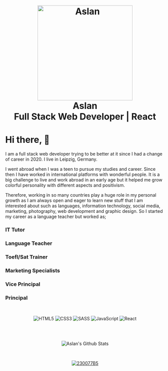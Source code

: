 <!--
**ArslanRama/ArslanRama** is a ✨ _special_ ✨ repository because its `README.md` (this file) appears on your GitHub profile.

Here are some ideas to get you started:

- 🔭 I’m currently working on ...
- 🌱 I’m currently learning ...
- 👯 I’m looking to collaborate on ...
- 🤔 I’m looking for help with ...
- 💬 Ask me about ...
- 📫 How to reach me: ...
- 😄 Pronouns: ...
- ⚡ Fun fact: ...
-->

<h1 align="center">
    <img alt="Aslan" src="http://www.xmlinfo.com/wp-content/uploads/2020/01/web-programming-languages-668x334.png" height="300px" />
    <br>Aslan<br/>
    Full Stack Web Developer | React 
</h1>

# Hi there, :wave:
I am a full stack web developer trying to be better at it since I had a change of career in 2020. I live in Leipzig, Germany. 

I went abroad when I was a teen to pursue my studies and career. Since then I have worked in international platforms with wonderful people. It is a big challenge to live and work abroad in an early age but it helped me grow colorful personality with different aspects and positivism.

Therefore, working in so many countries play a huge role in my personal growth as I am always open and eager to learn new stuff that I am interested about such as languages, information technology, social media, marketing, photography, web development and graphic design.
So I started my career as a language teacher but worked as;
### IT Tutor
### Language Teacher
### Toefl/Sat Trainer
### Marketing Specialists
### Vice Principal
### Principal



<br />

<p align="center">
  <img alt="HTML5" src="https://img.shields.io/badge/html5%20-%23E34F26.svg?&style=for-the-badge&logo=html5&logoColor=white"/>
  <img alt="CSS3" src="https://img.shields.io/badge/css3%20-%231572B6.svg?&style=for-the-badge&logo=css3&logoColor=white"/>
  <img alt="SASS" src="https://img.shields.io/badge/SASS%20-hotpink.svg?&style=for-the-badge&logo=SASS&logoColor=white"/>
  <img alt="JavaScript" src="https://img.shields.io/badge/javascript%20-%23323330.svg?&style=for-the-badge&logo=javascript&logoColor=%23F7DF1E"/>
  <img alt="React" src="https://img.shields.io/badge/react%20-%2320232a.svg?&style=for-the-badge&logo=react&logoColor=%2361DAFB"/>
</p>

<br />

<br />
<p align="center">
  <img src="https://github-readme-stats.vercel.app/api?username=ArslanRama&include_all_commits=true&count_private=true&hide=contribs&theme=dark&show_icons=true" alt="Aslan's Github Stats" />
</p>
<br />

<p align="center">
  <a href="https://www.linkedin.com/in/aslan-ramazan-arslan-42447780/">
    <img alt="230077B5" src="https://img.shields.io/badge/LinkedIn%20-%230077B5.svg?&style=for-the-badge&logo=LinkedIn&logoColor=white" target="_blank"/>
  </a>

</p>

